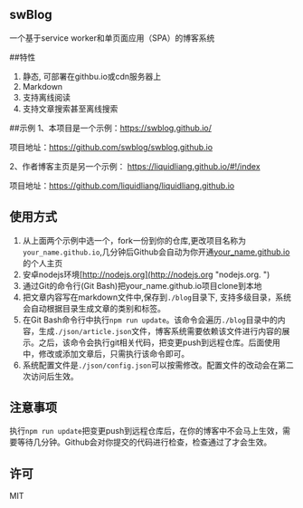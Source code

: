 ## swBlog
一个基于service worker和单页面应用（SPA）的博客系统


##特性
1. 静态, 可部署在githbu.io或cdn服务器上
2. Markdown
3. 支持离线阅读
4. 支持文章搜索甚至离线搜索

##示例
1、本项目是一个示例：<a href="https://swblog.github.io/" target="_blank">https://swblog.github.io/</a>

项目地址：<a href="https://github.com/swblog/swblog.github.io" target="_blank">https://github.com/swblog/swblog.github.io</a>

2、作者博客主页是另一个示例： <a href="https://liquidliang.github.io/#!/index" target="_blank">https://liquidliang.github.io/#!/index</a>

项目地址：<a href="https://github.com/liquidliang/liquidliang.github.io" target="_blank">https://github.com/liquidliang/liquidliang.github.io</a>


## 使用方式

1. 从上面两个示例中选一个，fork一份到你的仓库,更改项目名称为`your_name.github.io`,几分钟后Github会自动为你开通<a href="https://github.com/liquidliang/liquidliang.github.io" target="_blank">your_name.github.io</a>的个人主页
2. 安卓nodejs环境[http://nodejs.org](http://nodejs.org "nodejs.org. ")
3. 通过Git的命令行(Git Bash)把your_name.github.io项目clone到本地
4. 把文章内容写在markdown文件中,保存到`./blog`目录下, 支持多级目录，系统会自动根据目录生成文章的类别和标签。
5. 在Git Bash命令行中执行`npm run update`。该命令会遍历`./blog`目录中的内容，生成`./json/article.json`文件，博客系统需要依赖该文件进行内容的展示。之后，该命令会执行git相关代码，把变更push到远程仓库。后面使用中，修改或添加文章后，只需执行该命令即可。
6. 系统配置文件是`./json/config.json`可以按需修改。配置文件的改动会在第二次访问后生效。

## 注意事项
执行`npm run update`把变更push到远程仓库后，在你的博客中不会马上生效，需要等待几分钟。Github会对你提交的代码进行检查，检查通过了才会生效。

## 许可
MIT
